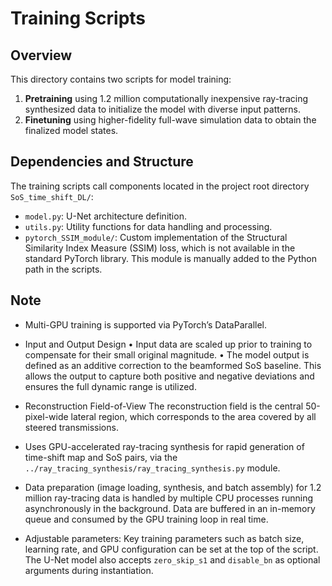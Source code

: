 # Training Scripts

## Overview

This directory contains two scripts for model training:

1. **Pretraining** using 1.2 million computationally inexpensive ray-tracing synthesized data to initialize the model with diverse input patterns.  
2. **Finetuning** using higher-fidelity full-wave simulation data to obtain the finalized model states.

## Dependencies and Structure

The training scripts call components located in the project root directory `SoS_time_shift_DL/`:

- `model.py`: U-Net architecture definition.  
- `utils.py`: Utility functions for data handling and processing.  
- `pytorch_SSIM_module/`: Custom implementation of the Structural Similarity Index Measure (SSIM) loss, which is not available in the standard PyTorch library. This module is manually added to the Python path in the scripts.

## Note
- Multi-GPU training is supported via PyTorch’s DataParallel.
- Input and Output Design
	•	Input data are scaled up prior to training to compensate for their small original magnitude.
	•	The model output is defined as an additive correction to the beamformed SoS baseline. This allows the output to capture both positive and negative deviations and ensures the full dynamic range is utilized.
- Reconstruction Field-of-View
The reconstruction field is the central 50-pixel-wide lateral region, which corresponds to the area covered by all steered transmissions.

- Uses GPU-accelerated ray-tracing synthesis for rapid generation of time-shift map and SoS pairs, via the `../ray_tracing_synthesis/ray_tracing_synthesis.py` module.
- Data preparation (image loading, synthesis, and batch assembly) for 1.2 million ray-tracing data is handled by multiple CPU processes running asynchronously in the background. Data are buffered in an in-memory queue and consumed by the GPU training loop in real time.
- Adjustable parameters: Key training parameters such as batch size, learning rate, and GPU configuration can be set at the top of the script. The U-Net model also accepts `zero_skip_s1` and `disable_bn` as optional arguments during instantiation.



